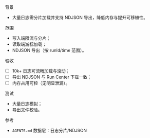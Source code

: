 背景

- 大量日志需分片加载并支持 NDJSON 导出，降低内存与提升可移植性。

范围

- 写入端限流与分片；
- 读取端游标加载；
- NDJSON 导出（按 runId/time 范围）。

验收

- [ ] 10k+ 日志可流畅加载与滚动；
- [ ] 导出 NDJSON 与 Run Center 下载一致；
- [ ] 内存占用可控（无明显泄漏）。

测试

- 大量日志模拟；
- 导出文件校验。

参考

- `AGENTS.md` 数据层：日志分片/NDJSON
